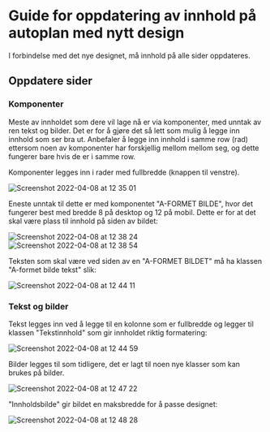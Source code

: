 # Guide for oppdatering av innhold på autoplan med nytt design

I forbindelse med det nye designet, må innhold på alle sider oppdateres.

## Oppdatere sider
### Komponenter

Meste av innholdet som dere vil lage nå er via komponenter, med unntak av ren tekst og bilder. Det er for å gjøre det så lett som mulig å legge inn innhold som ser bra ut.
Anbefaler å legge inn innhold i samme row (rad) ettersom noen av komponenter har forskjellig mellom mellom seg, og dette fungerer bare hvis de er i samme row.

Komponenter legges inn i rader med fullbredde (knappen til venstre).

![Screenshot 2022-04-08 at 12 35 01](https://user-images.githubusercontent.com/28294971/162419181-aa44d085-2392-4978-95bf-7fb7c0670154.png)

Eneste unntak til dette er med komponentet "A-FORMET BILDE", hvor det fungerer best med bredde 8 på desktop og 12 på mobil. Dette er for at det skal være plass til innhold på siden av bildet:

![Screenshot 2022-04-08 at 12 38 24](https://user-images.githubusercontent.com/28294971/162419631-b91a18f8-edcf-4b86-80ba-3efc53987610.png)
![Screenshot 2022-04-08 at 12 38 54](https://user-images.githubusercontent.com/28294971/162419701-02a0ff76-fe47-4e8e-8a6a-affc20380688.png)

Teksten som skal være ved siden av en "A-FORMET BILDET" må ha klassen "A-formet bilde tekst" slik:

![Screenshot 2022-04-08 at 12 44 11](https://user-images.githubusercontent.com/28294971/162420635-a82a4f69-725a-45f8-8ca7-7cb915711b64.png)


### Tekst og bilder

Tekst legges inn ved å legge til en kolonne som er fullbredde og legger til klassen "Tekstinnhold" som gir innholdet riktig formatering:

![Screenshot 2022-04-08 at 12 44 59](https://user-images.githubusercontent.com/28294971/162420718-b082bd7e-a3d3-4661-b16a-f73e4e3bd0ef.png)

Bilder legges til som tidligere, det er lagt til noen nye klasser som kan brukes på bilder.

![Screenshot 2022-04-08 at 12 47 22](https://user-images.githubusercontent.com/28294971/162421104-b5f05170-65a5-48f0-9955-127e7b2a913a.png)

"Innholdsbilde" gir bildet en maksbredde for å passe designet:

![Screenshot 2022-04-08 at 12 48 28](https://user-images.githubusercontent.com/28294971/162421253-3840d6e5-28e7-40f8-93ca-3f81f59dc109.png)


